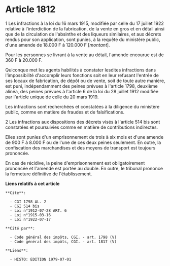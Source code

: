 # Article 1812

1  Les infractions à la loi du 16 mars 1915, modifiée par celle du 17 juillet 1922 relative à l'interdiction de la
fabrication, de la vente en gros et en détail ainsi que de la circulation de l'absinthe et des liqueurs similaires, et aux
décrets rendus pour son application, sont punies, à la requête du ministère public, d'une amende de 18.000 F à 120.000 F
[*montant*].

Pour les personnes se livrant à la vente au détail, l'amende encourue est de 360 F à 20.000 F.

Quiconque met les agents habilités à constater lesdites infractions dans l'impossibilité d'accomplir leurs fonctions soit en
leur refusant l'entrée de ses locaux de fabrication, de dépôt ou de vente, soit de toute autre manière, est puni,
indépendamment des peines prévues à l'article 1798, deuxième alinéa, des peines prévues à l'article 6 de la loi du 28 juillet
1912 modifiée par l'article unique de celle du 20 mars 1919.

Les infractions sont recherchées et constatées à la diligence du ministère public, comme en matière de fraudes et de
falsifications.

2  Les infractions aux dispositions des décrets visés à l'article 514 bis sont constatées et poursuivies comme en matière de
contributions indirectes.

Elles sont punies d'un emprisonnement de trois à six mois et d'une amende de 900 F à 8.000 F ou de l'une de ces deux peines
seulement. En outre, la confiscation des marchandises et des moyens de transport est toujours prononcée.

En cas de récidive, la peine d'emprisonnement est obligatoirement prononcée et l'amende est portée au double. En outre, le
tribunal prononce la fermeture définitive de l'établissement.

**Liens relatifs à cet article**

	**Cite**:

	  - CGI 1798 AL. 2
	  - CGI 514 bis
	  - Loi n°1912-07-28 ART. 6
	  - Loi n°1915-03-16
	  - Loi n°1922-07-17

	**Cité par**:

	  - Code général des impôts, CGI. - art. 1798 (V)
	  - Code général des impôts, CGI. - art. 1817 (V)

	**Liens**:

	  - HISTO: EDITION 1979-07-01
